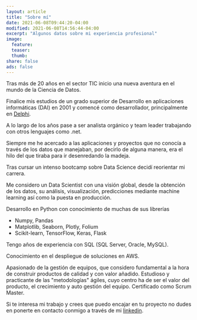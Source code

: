 ```yaml
---
layout: article
title: "Sobre mí"
date: 2021-06-08T09:44:20-04:00
modified: 2021-06-08T14:56:44-04:00
excerpt: "Algunos datos sobre mi experiencia profesional"
image:
  feature:
  teaser:
  thumb:
share: false
ads: false
---
```


Tras más de 20 años en el sector TIC inicio una nueva aventura en el mundo de la Ciencia de Datos.

Finalice mis estudios de un grado superior de Desarrollo en aplicaciones informáticas (DAI) en 2001 
y comencé como desarrollador, principalmente en [Delphi](https://en.wikipedia.org/wiki/Delphi_(software)).

A lo largo de los años pase a ser analista orgánico y team leader 
trabajando con otros lenguajes como .net.

Siempre me he acercado a las aplicaciones y proyectos que no conocía a través de los datos que manejaban,
por decirlo de alguna manera, era el hilo del que tiraba para ir desenredando la madeja.

Tras cursar un intenso bootcamp sobre Data Science decidí reorientar mi carrera. 

Me considero un Data Scientist con una visión global, desde la obtención de los datos, su análisis, visualización,
predicciones mediante machine learning así como la puesta en producción.

Desarrollo en Python con conocimiento de muchas de sus librerías
* Numpy, Pandas 
* Matplotlib, Seaborn, Plotly, Folium 
* Scikit-learn, TensorFlow, Keras, Flask

Tengo años de experiencia con SQL (SQL Server, Oracle, MySQL).

Conocimiento en el despliegue de soluciones en AWS.

Apasionado de la gestión de equipos, que considero fundamental a la hora de construir productos
de calidad y con valor añadido. Estudioso y practicante de las "metodologías" ágiles, cuyo centro
ha de ser el valor del producto, el crecimiento y auto gestión del equipo. Certificado como Scrum Master.

Si te interesa mi trabajo y crees que puedo encajar en tu proyecto no dudes en ponerte en contacto conmigo
a través de mi [linkedin](https://www.linkedin.com/in/fcojaviermelo/).
